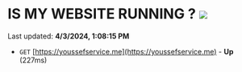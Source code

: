 # IS MY WEBSITE RUNNING ? [![](https://img.shields.io/static/v1?label=Sponsor&message=%E2%9D%A4&logo=GitHub&color=%23fe8e86)](https://github.com/sponsors/<username>)

Last updated: **4/3/2024, 1:08:15 PM**

- `GET` [https://youssefservice.me](https://youssefservice.me) - **Up** (227ms)
